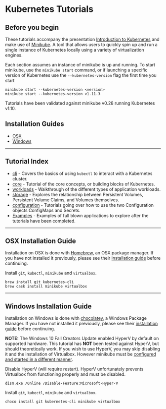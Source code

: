 # Kubernetes Tutorials

## Before you begin

These tutorials accompany the presentation [Introduction to Kubernetes](https://docs.google.com/presentation/d/1zrfVlE5r61ZNQrmXKx5gJmBcXnoa_WerHEnTxu5SMco/edit?usp=sharing) 
and make use of [Minikube](https://github.com/kubernetes/minikube). A tool that allows users to quickly spin up and
run a single instance of Kubernetes locally using a variety of virtualization engines.

Each section assumes an instance of minikube is up and running. To start minikube, use the `minikube start` command, 
or if launching a specific version of Kubernetes use the `--kubernetes-version` flag the first time you start
```
minikube start --kubernetes-version <version>
minikube start --kubernetes-version v1.11.3
```

Tutorials have been validated against minikube v0.28 running Kubernetes v1.10.

## Installation Guides
* [OSX](#osx-installation-guide)
* [Windows](#windows-installation-guide)


---

## Tutorial Index
* [cli](/cli/README.md) - Covers the basics of using `kubectl` to interact with a Kubernetes cluster.
* [core](/core/README.md) - Tutorial of the core concepts, or building blocks of Kubernetes.
* [workloads](/workloads/README.md) - Walkthrough of the different types of application workloads.
* [storage](/storage/README.md) - Explores the relationship between Persistent Volumes, Persistent Volume Claims,
and Volumes themselves.
* [configuration](/configuration/README.md) - Tutorials going over how to use the two Configuration objects
ConfigMaps and Secrets.
* [Examples](/examples/README.md) - Examples of full blown applications to explore after the tutorials have been
completed.

---

## OSX Installation Guide
Installation on OSX is done with [Homebrew](https://brew.sh/), an OSX package manager. If you have not installed it
previously, please see their [installation guide](https://brew.sh/) before continuing.

Install `git`, `kubectl`, `minikube` and `virtualbox`.
```
brew install git kubernetes-cli
brew cask install minikube virtualbox
````

---

## Windows Installation Guide

Installation on Windows is done with [chocolatey](https://chocolatey.org/), a Windows Package Manager. If you have not
installed it previously, please see their [installation guide](https://chocolatey.org/install) before continuing.

**NOTE:** The Windows 10 Fall Creators Update enabled HyperV by default on supported hardware. This tutorial has
**NOT** been tested against HyperV, but should theoretically work. If you wish to use HyperV, you may skip disabling
it and the installation of Virtualbox. However minikube must be
[configured and started in a different manner](https://github.com/kubernetes/minikube/blob/master/docs/drivers.md#hyperv-driver).

Disable HyperV (will require restart). HyperV unfortunately prevents Virtualbox from functioning properly and must
be disabled.
```
dism.exe /Online /Disable-Feature:Microsoft-Hyper-V
```

Install `git`, `kubectl`, `minikube` and `virtualbox`.
```
choco install git kubernetes-cli minikube virtualbox
```